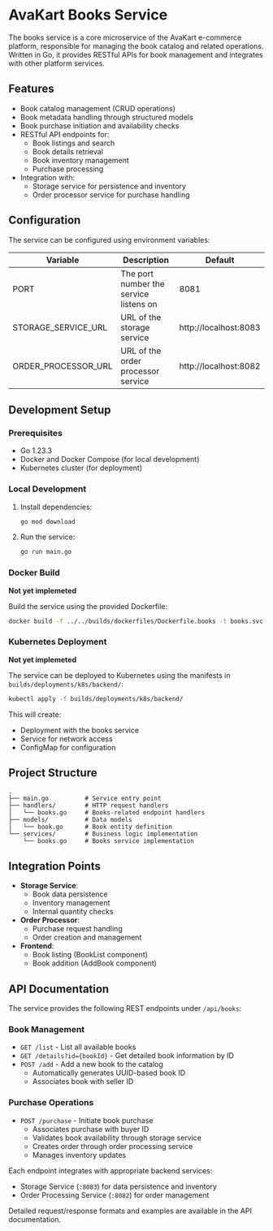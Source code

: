 # AvaKart Books Service

The books service is a core microservice of the AvaKart e-commerce platform, responsible for managing the book catalog and related operations. Written in Go, it provides RESTful APIs for book management and integrates with other platform services.

## Features

- Book catalog management (CRUD operations)
- Book metadata handling through structured models
- Book purchase initiation and availability checks
- RESTful API endpoints for:
  - Book listings and search
  - Book details retrieval
  - Book inventory management
  - Purchase processing
- Integration with:
  - Storage service for persistence and inventory
  - Order processor service for purchase handling

## Configuration

The service can be configured using environment variables:

| Variable | Description | Default |
|----------|-------------|---------|
| PORT | The port number the service listens on | 8081 |
| STORAGE_SERVICE_URL | URL of the storage service | http://localhost:8083 |
| ORDER_PROCESSOR_URL | URL of the order processor service | http://localhost:8082 |

## Development Setup

### Prerequisites

- Go 1.23.3
- Docker and Docker Compose (for local development)
- Kubernetes cluster (for deployment)

### Local Development

1. Install dependencies:
   ```bash
   go mod download
   ```

2. Run the service:
   ```bash
   go run main.go
   ```

### Docker Build

**Not yet implemeted**

Build the service using the provided Dockerfile:
```bash
docker build -f ../../builds/dockerfiles/Dockerfile.books -t books.svc.avakart .
```

### Kubernetes Deployment

**Not yet implemeted**

The service can be deployed to Kubernetes using the manifests in `builds/deployments/k8s/backend/`:

```bash
kubectl apply -f builds/deployments/k8s/backend/
```

This will create:
- Deployment with the books service
- Service for network access
- ConfigMap for configuration

## Project Structure

```
.
├── main.go          # Service entry point
├── handlers/        # HTTP request handlers
│   └── books.go     # Books-related endpoint handlers
├── models/          # Data models
│   └── book.go      # Book entity definition
└── services/        # Business logic implementation
    └── books.go     # Books service implementation
```

## Integration Points

- **Storage Service**: 
  - Book data persistence
  - Inventory management
  - Internal quantity checks
- **Order Processor**: 
  - Purchase request handling
  - Order creation and management
- **Frontend**: 
  - Book listing (BookList component)
  - Book addition (AddBook component)

## API Documentation

The service provides the following REST endpoints under `/api/books`:

### Book Management
- `GET /list` - List all available books
- `GET /details?id={bookId}` - Get detailed book information by ID
- `POST /add` - Add a new book to the catalog
  - Automatically generates UUID-based book ID
  - Associates book with seller ID

### Purchase Operations
- `POST /purchase` - Initiate book purchase
  - Associates purchase with buyer ID
  - Validates book availability through storage service
  - Creates order through order processing service
  - Manages inventory updates

Each endpoint integrates with appropriate backend services:
- Storage Service (`:8083`) for data persistence and inventory
- Order Processing Service (`:8082`) for order management

Detailed request/response formats and examples are available in the API documentation.
